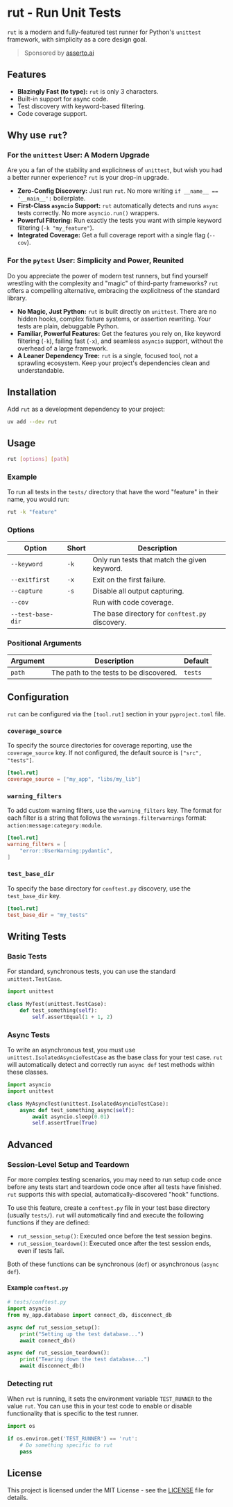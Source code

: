 # rut - Run Unit Tests

`rut` is a modern and fully-featured test runner for Python's `unittest` framework, with simplicity as a core design goal.

> Sponsored by [asserto.ai](https://asserto.ai)

## Features

- **Blazingly Fast (to type):** `rut` is only 3 characters.
- Built-in support for async code.
- Test discovery with keyword-based filtering.
- Code coverage support.

## Why use `rut`?

### For the `unittest` User: A Modern Upgrade

Are you a fan of the stability and explicitness of `unittest`, but wish you had a better runner experience? `rut` is your drop-in upgrade.

*   **Zero-Config Discovery:** Just run `rut`. No more writing `if __name__ == '__main__':` boilerplate.
*   **First-Class `asyncio` Support:** `rut` automatically detects and runs `async` tests correctly. No more `asyncio.run()` wrappers.
*   **Powerful Filtering:** Run exactly the tests you want with simple keyword filtering (`-k "my_feature"`).
*   **Integrated Coverage:** Get a full coverage report with a single flag (`--cov`).

### For the `pytest` User: Simplicity and Power, Reunited

Do you appreciate the power of modern test runners, but find yourself wrestling with the complexity and "magic" of third-party frameworks? `rut` offers a compelling alternative, embracing the explicitness of the standard library.

*   **No Magic, Just Python:** `rut` is built directly on `unittest`. There are no hidden hooks, complex fixture systems, or assertion rewriting. Your tests are plain, debuggable Python.
*   **Familiar, Powerful Features:** Get the features you rely on, like keyword filtering (`-k`), failing fast (`-x`), and seamless `asyncio` support, without the overhead of a large framework.
*   **A Leaner Dependency Tree:** `rut` is a single, focused tool, not a sprawling ecosystem. Keep your project's dependencies clean and understandable.

## Installation

Add `rut` as a development dependency to your project:

```bash
uv add --dev rut
```

## Usage

```bash
rut [options] [path]
```

### Example

To run all tests in the `tests/` directory that have the word "feature" in their name, you would run:

```bash
rut -k "feature"
```

### Options

| Option | Short | Description |
|---|---|---|
| `--keyword` | `-k` | Only run tests that match the given keyword. |
| `--exitfirst` | `-x` | Exit on the first failure. |
| `--capture` | `-s` | Disable all output capturing. |
| `--cov` | | Run with code coverage. |
| `--test-base-dir` | | The base directory for `conftest.py` discovery. |

### Positional Arguments

| Argument | Description | Default |
|---|---|---|
| `path` | The path to the tests to be discovered. | `tests` |

## Configuration

`rut` can be configured via the `[tool.rut]` section in your `pyproject.toml` file.

### `coverage_source`

To specify the source directories for coverage reporting, use the `coverage_source` key. If not configured, the default source is `["src", "tests"]`.

```toml
[tool.rut]
coverage_source = ["my_app", "libs/my_lib"]
```

### `warning_filters`

To add custom warning filters, use the `warning_filters` key. The format for each filter is a string that follows the `warnings.filterwarnings` format: `action:message:category:module`.

```toml
[tool.rut]
warning_filters = [
    "error::UserWarning:pydantic",
]
```

### `test_base_dir`

To specify the base directory for `conftest.py` discovery, use the `test_base_dir` key.

```toml
[tool.rut]
test_base_dir = "my_tests"
```

## Writing Tests

### Basic Tests

For standard, synchronous tests, you can use the standard `unittest.TestCase`.

```python
import unittest

class MyTest(unittest.TestCase):
    def test_something(self):
        self.assertEqual(1 + 1, 2)
```

### Async Tests

To write an asynchronous test, you must use `unittest.IsolatedAsyncioTestCase` as the base class for your test case. `rut` will automatically detect and correctly run `async def` test methods within these classes.

```python
import asyncio
import unittest

class MyAsyncTest(unittest.IsolatedAsyncioTestCase):
    async def test_something_async(self):
        await asyncio.sleep(0.01)
        self.assertTrue(True)
```

## Advanced

### Session-Level Setup and Teardown

For more complex testing scenarios, you may need to run setup code once before any tests start and teardown code once after all tests have finished. `rut` supports this with special, automatically-discovered "hook" functions.

To use this feature, create a `conftest.py` file in your test base directory (usually `tests/`). `rut` will automatically find and execute the following functions if they are defined:

-   `rut_session_setup()`: Executed once before the test session begins.
-   `rut_session_teardown()`: Executed once after the test session ends, even if tests fail.

Both of these functions can be synchronous (`def`) or asynchronous (`async def`).

#### Example `conftest.py`

```python
# tests/conftest.py
import asyncio
from my_app.database import connect_db, disconnect_db

async def rut_session_setup():
    print("Setting up the test database...")
    await connect_db()

async def rut_session_teardown():
    print("Tearing down the test database...")
    await disconnect_db()
```

### Detecting rut

When `rut` is running, it sets the environment variable `TEST_RUNNER` to the value `rut`. You can use this in your test code to enable or disable functionality that is specific to the test runner.

```python
import os

if os.environ.get('TEST_RUNNER') == 'rut':
    # Do something specific to rut
    pass
```

## License

This project is licensed under the MIT License - see the [LICENSE](LICENSE) file for details.
